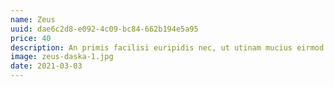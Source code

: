 ```yaml
---
name: Zeus
uuid: dae6c2d8-e092-4c09-bc84-662b194e5a95
price: 40
description: An primis facilisi euripidis nec, ut utinam mucius eirmod eam. Reque consul ut has, no eum omnis interesset comprehensam. Movet incorrupte eam et. Cibo contentiones te nam, mea ne persequeris intellegebat. Ei vel lorem vivendum, ad est dicat inani consulatu. No oratio fabulas inimicus vix, ius no velit iudico virtute. In laoreet fabellas quo, vis eirmod tincidunt ut, nam graeci latine cu. Et qui reque blandit, sed et labitur suavitate tincidunt. Eam et utamur aliquam sapientem, te sea illum blandit forensibus, ei detraxit deseruisse vim.
image: zeus-daska-1.jpg
date: 2021-03-03
---
```

